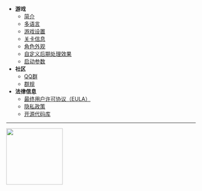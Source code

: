 - **游戏**
  - [简介](/home)
  - [多语言](dlce/localization.md)
  - [游戏设置](dlce/game-settings.md)
  - [关卡信息](dlce/level_information.md)
  - [角色外观](/dlce/character.md)
  - [自定义后期处理效果](dlce/custom_post_processing.md)
  - [启动参数](dlce/commands.md)
- **社区**
  - [QQ群](/dlce-group/about.md)
  - [群规](dlce-group/rules.md)
- **法律信息**
  - [最终用户许可协议（EULA）](legal/eula.md)
  - [隐私政策](legal/privacy.md)
  - [开源代码库](legal/open-source.md)
***
<a href="https://afdian.com/a/fengyanDL"><img width="150" src="https://pic1.afdiancdn.com/static/img/welcome/button-sponsorme.png" alt=""></a>
